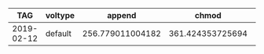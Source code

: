 | TAG| voltype |append| chmod| create| delete| delete-renamed| getxattr| ls-l| mkdir| overwrite| read| readdir| rename| rmdir| setxattr| stat| symlink |
|----|---------|------|------|-------|-------|---------------|---------|-----|------|----------|-----|--------|-------|------|---------|-----|---------|
| 2019-02-12| default | 256.779011004182| 361.424353725694| 249.8242422642533| 337.9310948817648| 365.1254839411884| 3375.3462667967938| 2995.781639489454| 338.8687594330167| 259.51060960130553| 370.3559415392163| 3072.643147119674| 99.03165161711098| 346.7470342794041| 371.3571756666466| 371.40311878792727| 345.1109771240301 |

